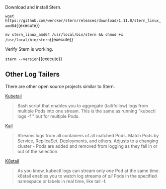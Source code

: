 Download and install Stern.

`wget https://github.com/wercker/stern/releases/download/1.11.0/stern_linux_amd64`{{execute}}

`mv stern_linux_amd64 /usr/local/bin/stern && chmod +x /usr/local/bin/stern`{{execute}}

Verify Stern is working.

`stern --version`{{execute}}

## Other Log Tailers

There are other open source projects similar to Stern.

[Kubetail](https://github.com/johanhaleby/kubetail)
> Bash script that enables you to aggregate (tail/follow) logs from multiple Pods into one stream. This is the same as running "kubectl logs -f " but for multiple Pods.

[Kail](https://github.com/boz/kail)
> Streams logs from all containers of all matched Pods. Match Pods by Service, ReplicaSet, Deployments, and others. Adjusts to a changing cluster - Pods are added and removed from logging as they fall in or out of the selection.

[K8stail](https://github.com/dtan4/k8stail)
> As you know, kubectl logs can stream only _one_ Pod at the same time. k8stail enables you to watch log streams of _all_ Pods in the specified namespace or labels in real time, like tail -f.
